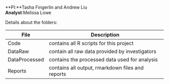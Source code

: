 **PI:**Tasha Fingerlin and Andrew Liu  
**Analyst**:Melissa Lowe  

Details about the folders:

File | Description
---|---------------------------------------------------------------------
Code | contains all R scripts for this project
DataRaw | contain all raw data provided by investigators
DataProcessed | contains the processed data used for analysis
Reports | contains all output, rmarkdown files and reports